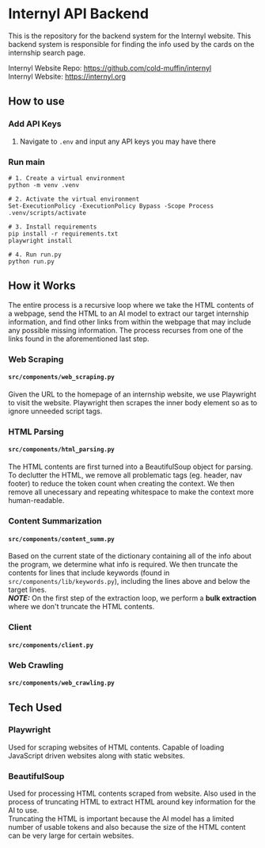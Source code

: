 # Internyl API Backend

This is the repository for the backend system for the Internyl website. This backend system is responsible for finding the info used by the cards on the internship search page.

Internyl Website Repo: https://github.com/cold-muffin/internyl
<br>
Internyl Website: https://internyl.org

## How to use

### Add API Keys
1. Navigate to `.env` and input any API keys you may have there

### Run main
```
# 1. Create a virtual environment
python -m venv .venv

# 2. Activate the virtual environment
Set-ExecutionPolicy -ExecutionPolicy Bypass -Scope Process
.venv/scripts/activate

# 3. Install requirements
pip install -r requirements.txt
playwright install

# 4. Run run.py
python run.py
```

## How it Works

The entire process is a recursive loop where we take the HTML contents of a webpage, send the HTML to an AI model to extract our target internship information, and find other links from within the webpage that may include any possible missing information. The process recurses from one of the links found in the aforementioned last step.

### Web Scraping 
#### `src/components/web_scraping.py`

Given the URL to the homepage of an internship website, we use Playwright to visit the website. Playwright then scrapes the inner body element so as to ignore unneeded script tags. 

### HTML Parsing
#### `src/components/html_parsing.py`

The HTML contents are first turned into a BeautifulSoup object for parsing. To declutter the HTML, we remove all problematic tags (eg. header, nav footer) to reduce the token count when creating the context. We then remove all unecessary and repeating whitespace to make the context more human-readable.

### Content Summarization
#### `src/components/content_summ.py`

Based on the current state of the dictionary containing all of the info about the program, we determine what info is required. We then truncate the contents for lines that include keywords (found in `src/components/lib/keywords.py`), including the lines above and below the target lines. <br>
**_NOTE:_** On the first step of the extraction loop, we perform a **bulk extraction** where we don't truncate the HTML contents.

### Client
#### `src/components/client.py`



### Web Crawling
#### `src/components/web_crawling.py`

## Tech Used

### Playwright
Used for scraping websites of HTML contents. Capable of loading JavaScript driven websites along with static websites. 

### BeautifulSoup
Used for processing HTML contents scraped from website. Also used in the process of truncating HTML to extract HTML around key information for the AI to use. <br>
Truncating the HTML is important because the AI model has a limited number of usable tokens and also because the size of the HTML content can be very large for certain websites.